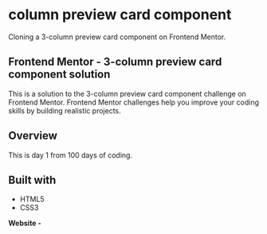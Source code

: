 <h1>column preview card component</h1>
<p>Cloning a 3-column preview card component on Frontend Mentor.</p>

  <h2>Frontend Mentor - 3-column preview card component solution</h2>
<p1>This is a solution to the 3-column preview card component challenge on Frontend Mentor. Frontend Mentor challenges help you improve your coding skills by building realistic projects.</p1>

<h2>Overview</h2>
<p>This is day 1 from 100 days of coding.</p>


<h2>Built with</h2>
<ul>
  <li>HTML5</li>
  <li>CSS3</li>
</ul>

<strong>Website - </strong>
